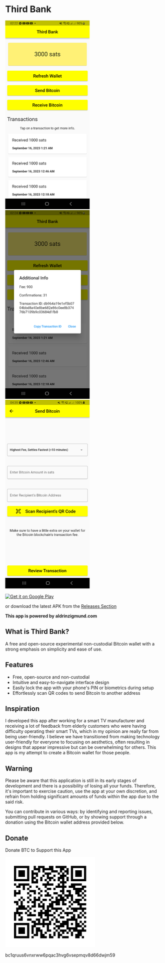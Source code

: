 # Third Bank

<img src="screenshots/screenshot1.png" alt="Screenshot 1" width="270" height="602"><img src="screenshots/screenshot2.png" alt="Screenshot 2" width="270" height="602"><img src="screenshots/screenshot3.png" alt="Screenshot 3" width="270" height="602">

[<img src="https://play.google.com/intl/en_us/badges/static/images/badges/en_badge_web_generic.png"
     alt="Get it on Google Play"
     height="93">](https://play.google.com/store/apps/details?id=io.github.aldrinzigmundv.thirdbank)

or download the latest APK from the [Releases Section](https://github.com/aldrinzigmundv/thirdbank/releases/latest)

**This app is powered by aldrinzigmund.com**

## What is Third Bank?

A free and open-source experimental non-custodial Bitcoin wallet with a strong emphasis on simplicity and ease of use.

## Features
* Free, open-source and non-custodial
* Intuitive and easy-to-navigate interface design
* Easily lock the app with your phone's PIN or biometrics during setup
* Effortlessly scan QR codes to send Bitcoin to another address

## Inspiration

I developed this app after working for a smart TV manufacturer and receiving a lot of feedback from elderly customers who were having difficulty operating their smart TVs, which in my opinion are really far from being user-friendly. I believe we have transitioned from making technology user-friendly for everyone to focusing on aesthetics, often resulting in designs that appear impressive but can be overwhelming for others. This app is my attempt to create a Bitcoin wallet for those people.

## Warning

Please be aware that this application is still in its early stages of development and there is a possibility of losing all your funds. Therefore, it's important to exercise caution, use the app at your own discretion, and refrain from holding significant amounts of funds within the app due to the said risk.

You can contribute in various ways: by identifying and reporting issues, submitting pull requests on GitHub, or by showing support through a donation using the Bitcoin wallet address provided below.

## Donate

Donate BTC to Support this App

![Alt text](assets/images/BTC.png?raw=true "BTC Wallet QR Code")

bc1qruus6vnxrww6pqac3hvg6vsepmqv8d66dwjm59